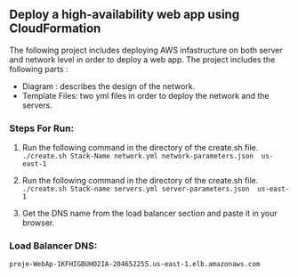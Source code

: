 ## Deploy a high-availability web app using CloudFormation

The following project includes deploying AWS infastructure on both server and network level in order to deploy a web app. The project includes the following parts :
- Diagram : describes the design of the network.
- Template Files: two yml files in order to deploy the network and the servers.

### Steps For Run:
1. Run the following command in the directory of the create.sh file. ``./create.sh Stack-Name network.yml network-parameters.json  us-east-1 ``

2. Run the following command in the directory of the create.sh file. `` ./create.sh Stack-name servers.yml server-parameters.json  us-east-1``

3. Get the DNS name from the load balancer section and paste it in your browser.


### Load Balancer DNS:
    proje-WebAp-1KFHIGBUHO2IA-204652255.us-east-1.elb.amazonaws.com
